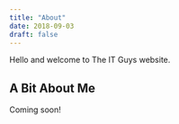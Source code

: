 ```yaml
---
title: "About"
date: 2018-09-03
draft: false
---
```


Hello and welcome to The IT Guys website.

## A Bit About Me

Coming soon!
